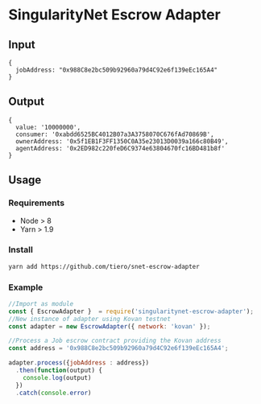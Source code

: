 # SingularityNet Escrow Adapter

## Input

```
{
  jobAddress: "0x988C8e2bc509b92960a79d4C92e6f139eEc165A4"
}
```

## Output

```
{ 
  value: '10000000',
  consumer: '0xabdd6525BC4012B07a3A3758070C676fAd70869B',
  ownerAddress: '0x5f1EB1F3FF1350C0A35e23013D0039a166c80B49',
  agentAddress: '0x2ED982c220feD6C9374e63804670fc16BD481b8f' 
}
```

## Usage 


### Requirements 

* Node > 8
* Yarn > 1.9

### Install 

```sh
yarn add https://github.com/tiero/snet-escrow-adapter
```

### Example 

```js
//Import as module
const { EscrowAdapter }  = require('singularitynet-escrow-adapter');
//New instance of adapter using Kovan testnet
const adapter = new EscrowAdapter({ network: 'kovan' });

//Process a Job escrow contract providing the Kovan address
const address = '0x988C8e2bc509b92960a79d4C92e6f139eEc165A4';

adapter.process({jobAddress : address})
  .then(function(output) {
    console.log(output)
  })
  .catch(console.error)
```



